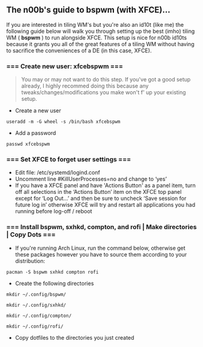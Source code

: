 ## The n00b's guide to bspwm (with XFCE)...

If you are interested in tiling WM's but you're also an id10t (like me) the following guide below will walk you through setting up the best (imho) tiling WM ( **bspwm** ) to run alongside XFCE. This setup is nice for n00b id10ts because it grants you all of the great features of a tiling WM without having to sacrifice the conveniences of a DE (in this case, XFCE).

### === Create new user: xfcebspwm ===


> You may or may not want to do this step. If you've got a good setup already, I highly recommed doing this because any tweaks/changes/modifications you make won't f' up your existing setup.


- Create a new user

`useradd -m -G wheel -s /bin/bash xfcebspwm`

- Add a password 

`passwd xfcebspwm`



### === Set XFCE to forget user settings ===
- Edit file: /etc/systemd/logind.conf
- Uncomment line #KillUserProcesses=no and change to ‘yes’
- If you have a XFCE panel and have 'Actions Button' as a panel item,  turn off all selections in the ‘Actions Button’ item on the XFCE top panel except for ‘Log Out...’ and then be sure to uncheck ‘Save session for future log in’ otherwise XFCE will try and restart all applications you had running before log-off / reboot 

### === Install bspwm, sxhkd, compton, and rofi | Make directories | Copy Dots ===
- If you're running Arch Linux, run the command below, otherwise get these packages however you have to source them according to your distribution:

`pacman -S bspwm sxhkd compton rofi`

- Create the following directories

`mkdir ~/.config/bspwm/`

`mkdir ~/.config/sxhkd/`

`mkdir ~/.config/compton/`

`mkdir ~/.config/rofi/`

- Copy dotfiles to the directories you just created



